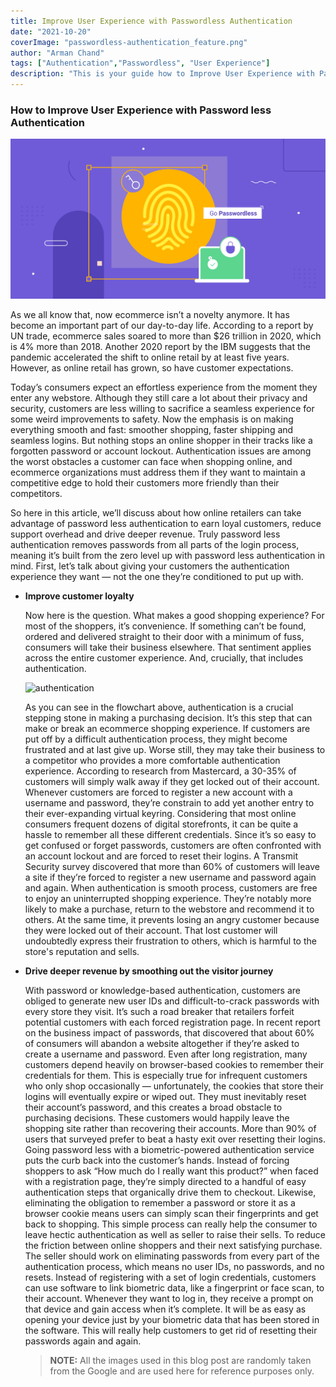 ```yaml
---
title: Improve User Experience with Passwordless Authentication
date: "2021-10-20"
coverImage: "passwordless-authentication_feature.png"
author: "Arman Chand"
tags: ["Authentication","Passwordless", "User Experience"]
description: "This is your guide how to Improve User Experience with Passwordless Authentication."
---
```



### **How to Improve User Experience with Password less Authentication**

![authentication](Authentication-1-1.png)

As we all know that, now ecommerce isn’t a novelty anymore. It has become an important part of our day-to-day life. According to a report by UN trade, ecommerce sales soared to more than $26 trillion in 2020, which is 4% more than 2018. Another 2020 report by the IBM suggests that the pandemic accelerated the shift to online retail by at least five years. However, as online retail has grown, so have customer expectations.

Today’s consumers expect an effortless experience from the moment they enter any webstore. Although they still care a lot about their privacy and security, customers are less willing to sacrifice a seamless experience for some weird improvements to safety. Now the emphasis is on making everything smooth and fast: smoother shopping, faster shipping and seamless logins.
But nothing stops an online shopper in their tracks like a forgotten password or account lockout. Authentication issues are among the worst obstacles a customer can face when shopping online, and ecommerce organizations must address them if they want to maintain a competitive edge to hold their customers more friendly than their competitors.


So here in this article, we’ll discuss about how online retailers can take advantage of password less authentication to earn loyal customers, reduce support overhead and drive deeper revenue. Truly password less authentication removes passwords from all parts of the login process, meaning it’s built from the zero level up with password less authentication in mind. First, let’s talk about giving your customers the authentication experience they want — not the one they’re conditioned to put up with. 


 -	**Improve customer loyalty**

    Now here is the question. What makes a good shopping experience? For most of the shoppers, it’s convenience. If something can’t be found, ordered and delivered straight to their door with a minimum of fuss, consumers will take their business elsewhere. That sentiment applies across the entire customer experience. And, crucially, that includes authentication.
 

    ![authentication](auth.png)

    As you can see in the flowchart above, authentication is a crucial stepping stone in making a purchasing decision. It’s this step that can make or break an ecommerce shopping experience. If customers are put off by a difficult authentication process, they might become frustrated and at last give up. Worse still, they may take their business to a competitor who provides a more comfortable authentication experience. According to research from Mastercard, a 30-35% of customers will simply walk away if they get locked out of their account.
    Whenever customers are forced to register a new account with a username and password, they’re constrain to add yet another entry to their ever-expanding virtual keyring. Considering that most online consumers frequent dozens of digital storefronts, it can be quite a hassle to remember all these different credentials. Since it’s so easy to get confused or forget passwords, customers are often confronted with an account lockout and are forced to reset their logins. A Transmit Security survey discovered that more than 60% of customers will leave a site if they’re forced to register a new username and password again and again.
    When authentication is smooth process, customers are free to enjoy an uninterrupted shopping experience. They’re notably more likely to make a purchase, return to the webstore and recommend it to others. At the same time, it prevents losing an angry customer because they were locked out of their account. That lost customer will undoubtedly express their frustration to others, which is harmful to the store's reputation and sells.




 -	**Drive deeper revenue by smoothing out the visitor journey**

    With password or knowledge-based authentication, customers are obliged to generate new user IDs and difficult-to-crack passwords with every store they visit. It’s such a road breaker that retailers forfeit potential customers with each forced registration page. In recent report on the business impact of passwords, that discovered that about 60% of consumers will abandon a website altogether if they’re asked to create a username and password.
    Even after long registration, many customers depend heavily on browser-based cookies to remember their credentials for them. This is especially true for infrequent customers who only shop occasionally — unfortunately, the cookies that store their logins will eventually expire or wiped out. They must inevitably reset their account’s password, and this creates a broad obstacle to purchasing decisions. These customers would happily leave the shopping site rather than recovering their accounts. More than 90% of users that surveyed prefer to beat a hasty exit over resetting their logins. 
    Going password less with a biometric-powered authentication service puts the curb back into the customer’s hands. Instead of forcing shoppers to ask “How much do I really want this product?” when faced with a registration page, they’re simply directed to a handful of easy authentication steps that organically drive them to checkout. 
    Likewise, eliminating the obligation to remember a password or store it as a browser cookie means users can simply scan their fingerprints and get back to shopping. This simple process can really help the consumer to leave hectic authentication as well as seller to raise their sells. 
    To reduce the friction between online shoppers and their next satisfying purchase. The seller should work on eliminating passwords from every part of the authentication process, which means no user IDs, no passwords, and no resets. Instead of registering with a set of login credentials, customers can use software to link biometric data, like a fingerprint or face scan, to their account. Whenever they want to log in, they receive a prompt on that device and gain access when it’s complete. It will be as easy as opening your device just by your biometric data that has been stored in the software. This will really help customers to get rid of resetting their passwords again and again.

    > **NOTE:**  All the images used in this blog post are randomly taken from the Google and are used here for reference purposes only.
